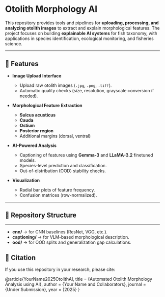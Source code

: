 # Otolith Morphology AI  

This repository provides tools and pipelines for **uploading, processing, and analyzing otolith images** to extract and explain morphological features. The project focuses on building **explainable AI systems** for fish taxonomy, with applications in species identification, ecological monitoring, and fisheries science.  

---

## 🚀 Features  

- **Image Upload Interface**  
  - Upload raw otolith images (`.jpg`, `.png`, `.tiff`).  
  - Automatic quality checks (size, resolution, grayscale conversion if needed).  

- **Morphological Feature Extraction**  
  - **Sulcus acusticus**  
  - **Cauda**  
  - **Ostium**  
  - **Posterior region**  
  - Additional margins (dorsal, ventral)  

- **AI-Powered Analysis**  
  - Captioning of features using **Gemma-3** and **LLaMA-3.2** finetuned models.  
  - Species-level prediction and classification.  
  - Out-of-distribution (OOD) stability checks.  

- **Visualization**  
  - Radial bar plots of feature frequency.  
  - Confusion matrices (row-normalized).    
---

## 📂 Repository Structure  


---
- **cnn/** → for CNN baselines (ResNet, VGG, etc.).  
- **captioning/** → for VLM-based morphological description.  
- **ood/** → for OOD splits and generalization gap calculations.  



## 📖 Citation  

If you use this repository in your research, please cite:  

@article{YourName2025OtolithAI,
title = {Automated Otolith Morphology Analysis using AI},
author = {Your Name and Collaborators},
journal = {Under Submission},
year = {2025}
}
